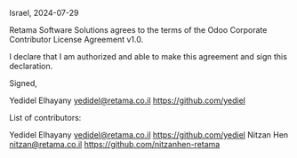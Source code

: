 Israel, 2024-07-29

Retama Software Solutions agrees to the terms of the Odoo Corporate Contributor License
Agreement v1.0.

I declare that I am authorized and able to make this agreement and sign this
declaration.

Signed,

Yedidel Elhayany yedidel@retama.co.il https://github.com/yediel

List of contributors:

Yedidel Elhayany yedidel@retama.co.il https://github.com/yediel
Nitzan Hen nitzan@retama.co.il https://github.com/nitzanhen-retama
